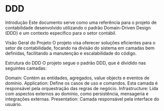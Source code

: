 # DDD

Introdução
Este documento serve como uma referência para o projeto de contabilidade desenvolvido utilizando o padrão Domain-Driven Design (DDD) e um contexto específico para o setor contábil.

Visão Geral do Projeto
O projeto visa oferecer soluções eficientes para o setor de contabilidade, focando na divisão do sistema em camadas bem definidas, facilitando a manutenção e escalabilidade do código.

Estrutura do DDD
O projeto segue o padrão DDD, que é dividido nas seguintes camadas:

Domain: Contém as entidades, agregados, value objects e eventos de domínio.
Application: Define os casos de uso e comandos. Esta camada é responsável pela orquestração das regras de negócio.
Infrastructure: Lida com aspectos externos ao domínio, como persistência, mensageria e integrações externas.
Presentation: Camada responsável pela interface do usuário.
